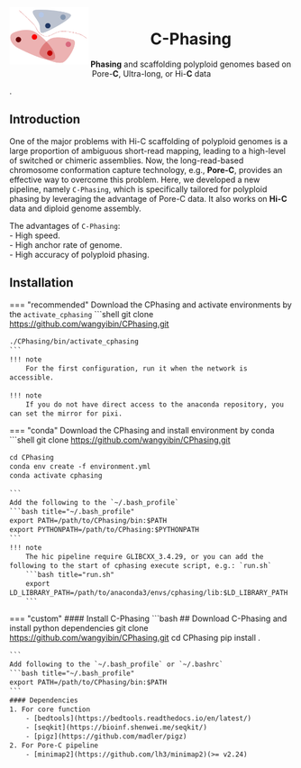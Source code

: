 <img src="logo/logo.png" alt="C-Phasing logo" width="140px" align="left" />
<h1 align="center"><b>C</b>-Phasing</h1>
<p align="center"> <b>Phasing</b> and scaffolding polyploid genomes based on Pore-<b>C</b>, Ultra-long, or Hi-<b>C</b> data</p>.

## Introduction
One of the major problems with Hi-C scaffolding of polyploid genomes is a large proportion of ambiguous short-read mapping, leading to a high-level of switched or chimeric assemblies. Now, the long-read-based chromosome conformation capture technology, e.g., **Pore-C**, provides an effective way to overcome this problem. Here, we developed a new pipeline, namely `C-Phasing`, which is specifically tailored for polyploid phasing by leveraging the advantage of Pore-C data. It also works on **Hi-C** data and diploid genome assembly.  
  
The advantages of `C-Phasing`:   
    - High speed.   
    - High anchor rate of genome.  
    - High accuracy of polyploid phasing.   

## Installation

=== "recommended" 
    Download the CPhasing and activate environments by the `activate_cphasing`
    ```shell
    git clone https://github.com/wangyibin/CPhasing.git
    
    ./CPhasing/bin/activate_cphasing
    ```
    !!! note
        For the first configuration, run it when the network is accessible.
    
    !!! note
        If you do not have direct access to the anaconda repository, you can set the mirror for pixi.
        

=== "conda"
    Download the CPhasing and install environment by conda
    ```shell
    git clone https://github.com/wangyibin/CPhasing.git

    cd CPhasing
    conda env create -f environment.yml
    conda activate cphasing

    ```
    Add the following to the `~/.bash_profile`
    ```bash title="~/.bash_profile"
    export PATH=/path/to/CPhasing/bin:$PATH
    export PYTHONPATH=/path/to/CPhasing:$PYTHONPATH
    ```
    !!! note
        The hic pipeline require GLIBCXX_3.4.29, or you can add the following to the start of cphasing execute script, e.g.: `run.sh`
        ```bash title="run.sh"
        export LD_LIBRARY_PATH=/path/to/anaconda3/envs/cphasing/lib:$LD_LIBRARY_PATH
        ```

=== "custom"
    #### Install C-Phasing
    ```bash
    ## Download C-Phasing and install python dependencies
    git clone https://github.com/wangyibin/CPhasing.git
    cd CPhasing
    pip install .

    ```
    Add following to the `~/.bash_profile` or `~/.bashrc`
    ```bash title="~/.bash_profile" 
    export PATH=/path/to/CPhasing/bin:$PATH
    ```
    #### Dependencies
    1. For core function  
        - [bedtools](https://bedtools.readthedocs.io/en/latest/)  
        - [seqkit](https://bioinf.shenwei.me/seqkit/)  
        - [pigz](https://github.com/madler/pigz)  
    2. For Pore-C pipeline  
        - [minimap2](https://github.com/lh3/minimap2)(>= v2.24)  
    


